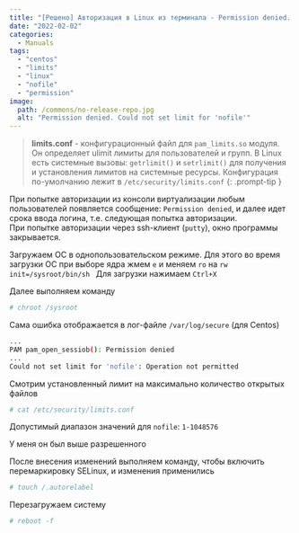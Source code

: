 ```yaml
---
title: "[Решено] Авторизация в Linux из терминала - Permission denied. Could not set limit for 'nofile'"
date: "2022-02-02"
categories: 
  - Manuals
tags: 
  - "centos"
  - "limits"
  - "linux"
  - "nofile"
  - "permission"
image:
  path: /commons/no-release-repo.jpg
  alt: "Permission denied. Could not set limit for 'nofile'"
---
```


> **limits.conf** - конфигурационный файл для `pam_limits.so` модуля. Он определяет ulimit лимиты для пользователей и групп. В Linux есть системные вызовы: `getrlimit()` и `setrlimit()` для получения и установления лимитов на системные ресурсы. Конфигурация по-умолчанию лежит в `/etc/security/limits.conf`
{: .prompt-tip }

При попытке авторизации из консоли виртуализации любым пользователей появляется сообщение: `Permission denied`, и далее идет срока ввода логина, т.е. следующая попытка авторизации.  
При попытке авторизации через ssh-клиент (`putty`), окно программы закрывается.

Загружаем ОС в однопользовательском режиме. Для этого во время загрузки ОС при выборе ядра жмем `е` и меняем `ro` на `rw init=/sysroot/bin/sh ` 
Для загрузки нажимаем `Ctrl+X`

Далее выполняем команду

```sh
# chroot /sysroot
```

Сама ошибка отображается в лог-файле `/var/log/secure` (для Centos)

```sh
...
PAM pam_open_sessiob(): Permission denied
...
Could not set limit for 'nofile': Operation not permitted
```

Смотрим установленный лимит на максимально количество открытых файлов

```sh
# cat /etc/security/limits.conf
```

Допустимый диапазон значений для `nofile`: `1-1048576`

У меня он был выше разрешенного

После внесения изменений выполняем команду, чтобы включить перемаркировку SELinux, и изменения применились

```sh
# touch /.autorelabel
```

Перезагружаем систему

```sh
# reboot -f
```
